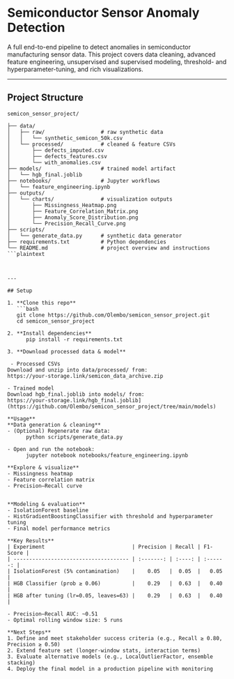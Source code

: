 # Semiconductor Sensor Anomaly Detection

A full end-to-end pipeline to detect anomalies in semiconductor manufacturing sensor data. This project covers data cleaning, advanced feature engineering, unsupervised and supervised modeling, threshold- and hyperparameter-tuning, and rich visualizations.

---
## Project Structure

```plaintext
semicon_sensor_project/

├── data/
│   ├── raw/                  # raw synthetic data
│   │   └── synthetic_semicon_50k.csv
│   └── processed/            # cleaned & feature CSVs
│       ├── defects_imputed.csv
│       ├── defects_features.csv
│       └── with_anomalies.csv
├── models/                   # trained model artifact
│   └── hgb_final.joblib
├── notebooks/                # Jupyter workflows
│   └── feature_engineering.ipynb
├── outputs/
│   └── charts/               # visualization outputs
│       ├── Missingness_Heatmap.png
│       ├── Feature_Correlation_Matrix.png
│       ├── Anomaly_Score_Distribution.png
│       └── Precision_Recall_Curve.png
├── scripts/
│   └── generate_data.py      # synthetic data generator
├── requirements.txt          # Python dependencies
└── README.md                 # project overview and instructions ```plaintext



---

## Setup

1. **Clone this repo**  
   ```bash
   git clone https://github.com/Olembo/semicon_sensor_project.git
   cd semicon_sensor_project

2. **Install dependencies**
      pip install -r requirements.txt

3. **Download processed data & model**

 - Processed CSVs
Download and unzip into data/processed/ from:
https://your-storage.link/semicon_data_archive.zip

- Trained model
Download hgb_final.joblib into models/ from:
https://your-storage.link/hgb_final.joblib](https://github.com/Olembo/semicon_sensor_project/tree/main/models)

**Usage**
**Data generation & cleaning**
- (Optional) Regenerate raw data:
      python scripts/generate_data.py

- Open and run the notebook:
      jupyter notebook notebooks/feature_engineering.ipynb

**Explore & visualize**
- Missingness heatmap
- Feature correlation matrix
- Precision–Recall curve


**Modeling & evaluation**
- IsolationForest baseline
- HistGradientBoostingClassifier with threshold and hyperparameter tuning
- Final model performance metrics

**Key Results**
| Experiment                            | Precision | Recall | F1-Score |
| ------------------------------------- | :-------: | :----: | :------: |
| IsolationForest (5% contamination)    |    0.05   |  0.05  |   0.05   |
| HGB Classifier (prob ≥ 0.06)          |    0.29   |  0.63  |   0.40   |
| HGB after tuning (lr=0.05, leaves=63) |    0.29   |  0.63  |   0.40   |

- Precision–Recall AUC: ~0.51
- Optimal rolling window size: 5 runs

**Next Steps**
1. Define and meet stakeholder success criteria (e.g., Recall ≥ 0.80, Precision ≥ 0.50)
2. Extend feature set (longer-window stats, interaction terms)
3. Evaluate alternative models (e.g., LocalOutlierFactor, ensemble stacking)
4. Deploy the final model in a production pipeline with monitoring
